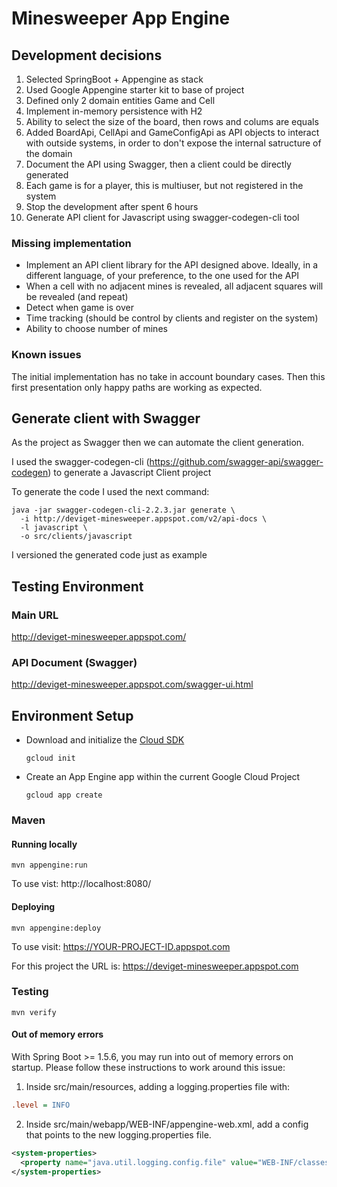 Minesweeper App Engine
======================

## Development decisions

1. Selected SpringBoot + Appengine as stack 
2. Used Google Appengine starter kit to base of project
3. Defined only 2 domain entities Game and Cell
4. Implement in-memory persistence with H2
5. Ability to select the size of the board, then rows and colums are equals
6. Added BoardApi, CellApi and GameConfigApi as API objects to interact with outside systems, in order to don't expose the internal satructure of the domain
7. Document the API using Swagger, then a client could be directly generated
8. Each game is for a player, this is multiuser, but not registered in the system
9. Stop the development after spent 6 hours
10. Generate API client for Javascript using swagger-codegen-cli tool

### Missing implementation

- Implement an API client library for the API designed above. Ideally, in a different language, of your preference, to the one used for the API
- When a cell with no adjacent mines is revealed, all adjacent squares will be revealed (and repeat)
- Detect when game is over
- Time tracking (should be control by clients and register on the system)
- Ability to choose number of mines

### Known issues

The initial implementation has no take in account boundary cases. Then this first presentation only happy paths are working as expected.

## Generate client with Swagger

As the project as Swagger then we can automate the client generation.

I used the swagger-codegen-cli (https://github.com/swagger-api/swagger-codegen) to generate a Javascript Client project

To generate the code I used the next command:
```
java -jar swagger-codegen-cli-2.2.3.jar generate \
  -i http://deviget-minesweeper.appspot.com/v2/api-docs \
  -l javascript \
  -o src/clients/javascript
```

I versioned the generated code just as example

## Testing Environment

### Main URL
  http://deviget-minesweeper.appspot.com/

### API Document (Swagger)
  http://deviget-minesweeper.appspot.com/swagger-ui.html

## Environment Setup

* Download and initialize the [Cloud SDK](https://cloud.google.com/sdk/)

    `gcloud init`

* Create an App Engine app within the current Google Cloud Project

    `gcloud app create`

### Maven
#### Running locally

`mvn appengine:run`

To use vist: http://localhost:8080/

#### Deploying

`mvn appengine:deploy`

To use visit:  https://YOUR-PROJECT-ID.appspot.com

For this project the URL is: https://deviget-minesweeper.appspot.com

### Testing

`mvn verify`

#### Out of memory errors

With Spring Boot >= 1.5.6, you may run into out of memory errors on startup.
Please follow these instructions to work around this issue:

1. Inside src/main/resources, adding a logging.properties file with:
```ini
.level = INFO
```
2. Inside src/main/webapp/WEB-INF/appengine-web.xml, add a config that points to the new logging.properties file.
```xml
<system-properties>
  <property name="java.util.logging.config.file" value="WEB-INF/classes/logging.properties"/>
</system-properties>
```
